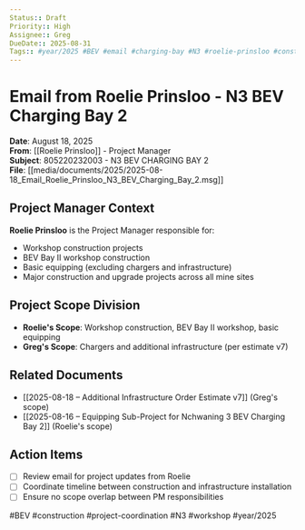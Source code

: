 ```yaml
---
Status:: Draft
Priority:: High
Assignee:: Greg
DueDate:: 2025-08-31
Tags:: #year/2025 #BEV #email #charging-bay #N3 #roelie-prinsloo #construction #project-manager
---
```


# Email from Roelie Prinsloo - N3 BEV Charging Bay 2

**Date**: August 18, 2025  
**From**: [[Roelie Prinsloo]] - Project Manager  
**Subject**: 805220232003 - N3 BEV CHARGING BAY 2  
**File**: [[media/documents/2025/2025-08-18_Email_Roelie_Prinsloo_N3_BEV_Charging_Bay_2.msg]]

## Project Manager Context
**Roelie Prinsloo** is the Project Manager responsible for:
- Workshop construction projects
- BEV Bay II workshop construction
- Basic equipping (excluding chargers and infrastructure)
- Major construction and upgrade projects across all mine sites

## Project Scope Division
- **Roelie's Scope**: Workshop construction, BEV Bay II workshop, basic equipping
- **Greg's Scope**: Chargers and additional infrastructure (per estimate v7)

## Related Documents
- [[2025-08-18 – Additional Infrastructure Order Estimate v7]] (Greg's scope)
- [[2025-08-16 – Equipping Sub-Project for Nchwaning 3 BEV Charging Bay 2]] (Roelie's scope)

## Action Items
- [ ] Review email for project updates from Roelie
- [ ] Coordinate timeline between construction and infrastructure installation
- [ ] Ensure no scope overlap between PM responsibilities

#BEV #construction #project-coordination #N3 #workshop #year/2025